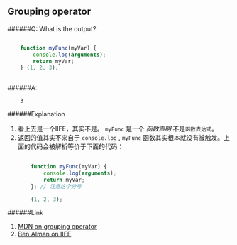 ## Grouping operator

######Q: What is the output?

```js

	function myFunc(myVar) { 
		console.log(arguments);
		return myVar;
	} (1, 2, 3);
	￼	
```

######A: 

```		
	3

```

######Explanation

1. 看上去是一个IIFE，其实不是。 `myFunc` 是一个 *函数声明* 不是`函数表达式`。
2. 返回的值其实不来自于 `console.log` , `myFunc` 函数其实根本就没有被触发。上面的代码会被解析等价于下面的代码：
	```js
		
		function myFunc(myVar) { 
			console.log(arguments);
			return myVar;
		}; // 注意这个分号

		(1, 2, 3);		
	```

######Link

1.	[MDN on grouping operator](https://developer.mozilla.org/en-US/docs/Web/JavaScript/Reference/Operators/Grouping)
2.	[Ben Alman on IIFE](http://benalman.com/news/2010/11/immediately-invoked-function-expression/)
